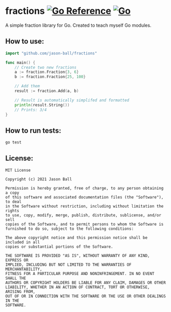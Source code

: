 # fractions [![Go Reference](https://pkg.go.dev/badge/github.com/jason-ball/fraction.svg)](https://pkg.go.dev/github.com/jason-ball/fraction) [![Go](https://github.com/jason-ball/fraction/actions/workflows/go.yml/badge.svg?branch=main)](https://github.com/jason-ball/fraction/actions/workflows/go.yml)

A simple fraction library for Go. Created to teach myself Go modules.

## How to use:

```go
import "github.com/jason-ball/fractions"

func main() {
    // Create two new fractions
    a := fraction.Fraction{3, 6}
    b := fraction.Fraction{25, 100}

    // Add them
    result := fraction.Add(a, b)

    // Result is automatically simplifed and formatted
    println(result.String())
    // Prints: 3/4
}
```

## How to run tests:

```bash
go test
```

## License:

```
MIT License

Copyright (c) 2021 Jason Ball

Permission is hereby granted, free of charge, to any person obtaining a copy
of this software and associated documentation files (the "Software"), to deal
in the Software without restriction, including without limitation the rights
to use, copy, modify, merge, publish, distribute, sublicense, and/or sell
copies of the Software, and to permit persons to whom the Software is
furnished to do so, subject to the following conditions:

The above copyright notice and this permission notice shall be included in all
copies or substantial portions of the Software.

THE SOFTWARE IS PROVIDED "AS IS", WITHOUT WARRANTY OF ANY KIND, EXPRESS OR
IMPLIED, INCLUDING BUT NOT LIMITED TO THE WARRANTIES OF MERCHANTABILITY,
FITNESS FOR A PARTICULAR PURPOSE AND NONINFRINGEMENT. IN NO EVENT SHALL THE
AUTHORS OR COPYRIGHT HOLDERS BE LIABLE FOR ANY CLAIM, DAMAGES OR OTHER
LIABILITY, WHETHER IN AN ACTION OF CONTRACT, TORT OR OTHERWISE, ARISING FROM,
OUT OF OR IN CONNECTION WITH THE SOFTWARE OR THE USE OR OTHER DEALINGS IN THE
SOFTWARE.
```
